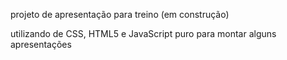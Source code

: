 projeto de apresentação para treino (em construção)

utilizando de CSS, HTML5 e JavaScript puro para montar alguns apresentações
